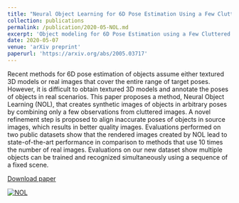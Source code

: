 ```yaml
---
title: "Neural Object Learning for 6D Pose Estimation Using a Few Cluttered Images"
collection: publications
permalink: /publication/2020-05-NOL.md
excerpt: 'Object modeling for 6D Pose Estimation using a Few Cluttered images'
date: 2020-05-07
venue: 'arXiv preprint'
paperurl: 'https://arxiv.org/abs/2005.03717'
---
```

Recent methods for 6D pose estimation of objects assume either textured 3D models or real images that cover the entire range of target poses. However, it is difficult to obtain textured 3D models and annotate the poses of objects in real scenarios. This paper proposes a method, Neural Object Learning (NOL), that creates synthetic images of objects in arbitrary poses by combining only a few observations from cluttered images. A novel refinement step is proposed to align inaccurate poses of objects in source images, which results in better quality images. Evaluations performed on two public datasets show that the rendered images created by NOL lead to state-of-the-art performance in comparison to methods that use 10 times the number of real images. Evaluations on our new dataset show multiple objects can be trained and recognized simultaneously using a sequence of a fixed scene.

[Download paper](https://arxiv.org/abs/2005.03717)

[![NOL](https://img.youtube.com/vi/fQJPS01cmac/0.jpg)](https://www.youtube.com/watch?v=fQJPS01cmac)
